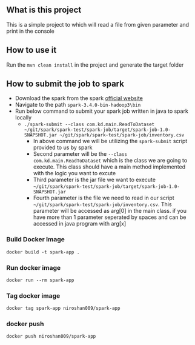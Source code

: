 ## What is this project
This is a simple project to which will read a file from given parameter and print in the console

## How to use it 
Run the ```mvn clean install``` in the project and generate the target folder



## How to submit the job to spark
* Download the spark from the spark [official website](https://spark.apache.org/downloads.html)
* Navigate to the path ```spark-3.4.0-bin-hadoop3\bin```
* Run below command to submit your spark job written in java to spark locally
  * ```./spark-submit --class com.kd.main.ReadToDataset  ~/git/spark/spark-test/spark-job/target/spark-job-1.0-SNAPSHOT.jar ~/git/spark/spark-test/spark-job/inventory.csv```
    * In above command we will be utilizing the ```spark-submit``` script provided to us by spark
    * Second parameter will be the ```--class com.kd.main.ReadToDataset``` which is the class we are going to execute. This class should have a main method implemented with the logic you want to excute
    * Third parameter is the jar file we want to execute ```~/git/spark/spark-test/spark-job/target/spark-job-1.0-SNAPSHOT.jar```
    * Fourth parameter is the file we need to read in our script ```~/git/spark/spark-test/spark-job/inventory.csv```. This parameter will be accessed as arg[0] in the main class. if you have more than 1 parameter seperated by spaces and can be accessed in java program with arg[x]


### Build Docker Image
```dockerfile
docker build -t spark-app .
```

### Run docker image
```dockerfile
docker run --rm spark-app
```

### Tag docker image
```dockerfile
docker tag spark-app niroshan009/spark-app
```

### docker push
```dockerfile
docker push niroshan009/spark-app
```